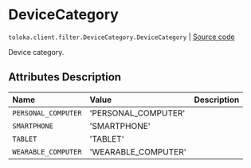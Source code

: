 # DeviceCategory
`toloka.client.filter.DeviceCategory.DeviceCategory` | [Source code](https://github.com/Toloka/toloka-kit/blob/v0.1.24/src/client/filter.py#L430)

Device сategory.

## Attributes Description

| Name | Value | Description |
| :------| :-----------| :----------| 
`PERSONAL_COMPUTER`|'PERSONAL_COMPUTER'|<p></p>
`SMARTPHONE`|'SMARTPHONE'|<p></p>
`TABLET`|'TABLET'|<p></p>
`WEARABLE_COMPUTER`|'WEARABLE_COMPUTER'|<p></p>
